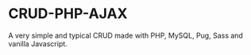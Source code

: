 # CRUD-PHP-AJAX
A very simple and typical CRUD made with PHP, MySQL, Pug, Sass and vanilla Javascript.